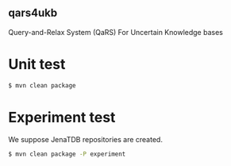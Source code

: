 ## qars4ukb

Query-and-Relax System (QaRS) For Uncertain Knowledge bases

# Unit test

```bash
$ mvn clean package
```

# Experiment test

We suppose JenaTDB repositories are created.

```bash
$ mvn clean package -P experiment
```
